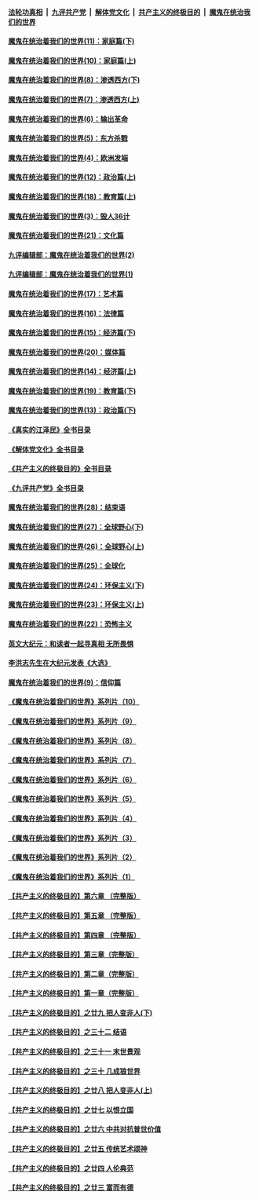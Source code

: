 ####  [法轮功真相](../../../../basic/blob/master/README.md?t=11130802) &nbsp;|&nbsp; [九评共产党](../../../../9ping.md/blob/master/README.md?t=11130802) &nbsp;|&nbsp; [解体党文化](../../../../jtdwh.md/blob/master/README.md?t=11130802)  &nbsp;|&nbsp; [共产主义的终极目的](../../../../gczydzjmd.md/blob/master/README.md?t=11130802) &nbsp;|&nbsp; [魔鬼在统治我们的世界](../../../../mgztzwmdsj.md/blob/master/README.md?t=11130802) 

#### [魔鬼在统治着我们的世界(11)：家庭篇(下)](../pages/nsc422/n10440961.md?t=11130802) 

#### [魔鬼在统治着我们的世界(10)：家庭篇(上)](../pages/nsc422/n10435448.md?t=11130802) 

#### [魔鬼在统治着我们的世界(8)：渗透西方(下)](../pages/nsc422/n10429603.md?t=11130802) 

#### [魔鬼在统治着我们的世界(7)：渗透西方(上)](../pages/nsc422/n10426013.md?t=11130802) 

#### [魔鬼在统治着我们的世界(6)：输出革命](../pages/nsc422/n10421536.md?t=11130802) 

#### [魔鬼在统治着我们的世界(5)：东方杀戮](../pages/nsc422/n10417707.md?t=11130802) 

#### [魔鬼在统治着我们的世界(4)：欧洲发端](../pages/nsc422/n10414890.md?t=11130802) 

#### [魔鬼在统治着我们的世界(12)：政治篇(上)](../pages/nsc422/n10444576.md?t=11130802) 

#### [魔鬼在统治着我们的世界(18)：教育篇(上)](../pages/nsc422/n10526970.md?t=11130802) 

#### [魔鬼在统治着我们的世界(3)：毁人36计](../pages/nsc422/n10411583.md?t=11130802) 

#### [魔鬼在统治着我们的世界(21)：文化篇](../pages/nsc422/n10597706.md?t=11130802) 

#### [九评编辑部：魔鬼在统治着我们的世界(2)](../pages/nsc422/n10410036.md?t=11130802) 

#### [九评编辑部：魔鬼在统治着我们的世界(1)](../pages/nsc422/n10406825.md?t=11130802) 

#### [魔鬼在统治着我们的世界(17)：艺术篇](../pages/nsc422/n10499093.md?t=11130802) 

#### [魔鬼在统治着我们的世界(16)：法律篇](../pages/nsc422/n10485969.md?t=11130802) 

#### [魔鬼在统治着我们的世界(15)：经济篇(下)](../pages/nsc422/n10469975.md?t=11130802) 

#### [魔鬼在统治着我们的世界(20)：媒体篇](../pages/nsc422/n10586579.md?t=11130802) 

#### [魔鬼在统治着我们的世界(14)：经济篇(上)](../pages/nsc422/n10457370.md?t=11130802) 

#### [魔鬼在统治着我们的世界(19)：教育篇(下)](../pages/nsc422/n10564808.md?t=11130802) 

#### [魔鬼在统治着我们的世界(13)：政治篇(下)](../pages/nsc422/n10448270.md?t=11130802) 

#### [《真实的江泽民》全书目录](../pages/nsc422/n13721399.md?t=11130802) 

#### [《解体党文化》全书目录](../pages/nsc422/n13721157.md?t=11130802) 

#### [《共产主义的终极目的》全书目录](../pages/nsc422/n13721048.md?t=11130802) 

#### [《九评共产党》全书目录](../pages/nsc422/n13708085.md?t=11130802) 

#### [魔鬼在统治着我们的世界(28)：结束语](../pages/nsc422/n10936246.md?t=11130802) 

#### [魔鬼在统治着我们的世界(27)：全球野心(下)](../pages/nsc422/n10928319.md?t=11130802) 

#### [魔鬼在统治着我们的世界(26)：全球野心(上)](../pages/nsc422/n10900318.md?t=11130802) 

#### [魔鬼在统治着我们的世界(25)：全球化](../pages/nsc422/n10788205.md?t=11130802) 

#### [魔鬼在统治着我们的世界(24)：环保主义(下)](../pages/nsc422/n10695307.md?t=11130802) 

#### [魔鬼在统治着我们的世界(23)：环保主义(上)](../pages/nsc422/n10688613.md?t=11130802) 

#### [魔鬼在统治着我们的世界(22)：恐怖主义](../pages/nsc422/n10614727.md?t=11130802) 

#### [英文大纪元：和读者一起寻真相 无所畏惧](../pages/nsc422/n12542027.md?t=11130802) 

#### [李洪志先生在大纪元发表《大选》](../pages/nsc422/n12534746.md?t=11130802) 

#### [魔鬼在统治着我们的世界(9)：信仰篇](../pages/nsc422/n10432159.md?t=11130802) 

#### [《魔鬼在统治着我们的世界》系列片（10）](../pages/nsc422/n12292670.md?t=11130802) 

#### [《魔鬼在统治着我们的世界》系列片（9）](../pages/nsc422/n12290859.md?t=11130802) 

#### [《魔鬼在统治着我们的世界》系列片（8）](../pages/nsc422/n12287445.md?t=11130802) 

#### [《魔鬼在统治着我们的世界》系列片（7）](../pages/nsc422/n12283425.md?t=11130802) 

#### [《魔鬼在统治着我们的世界》系列片（6）](../pages/nsc422/n12282314.md?t=11130802) 

#### [《魔鬼在统治着我们的世界》系列片（5）](../pages/nsc422/n12281419.md?t=11130802) 

#### [《魔鬼在统治着我们的世界》系列片（4）](../pages/nsc422/n12274024.md?t=11130802) 

#### [《魔鬼在统治着我们的世界》系列片（3）](../pages/nsc422/n12271322.md?t=11130802) 

#### [《魔鬼在统治着我们的世界》系列片（2）](../pages/nsc422/n12269049.md?t=11130802) 

#### [《魔鬼在统治着我们的世界》系列片（1）](../pages/nsc422/n12267575.md?t=11130802) 

#### [【共产主义的终极目的】第六章 （完整版）](../pages/nsc422/n11428913.md?t=11130802) 

#### [【共产主义的终极目的】第五章 （完整版）](../pages/nsc422/n11428912.md?t=11130802) 

#### [【共产主义的终极目的】第四章 （完整版）](../pages/nsc422/n11428907.md?t=11130802) 

#### [【共产主义的终极目的】第三章（完整版）](../pages/nsc422/n11428848.md?t=11130802) 

#### [【共产主义的终极目的】第二章（完整版）](../pages/nsc422/n11428831.md?t=11130802) 

#### [【共产主义的终极目的】第一章（完整版）](../pages/nsc422/n11417651.md?t=11130802) 

#### [【共产主义的终极目的】之廿九 把人变非人(下)](../pages/nsc422/n11344140.md?t=11130802) 

#### [【共产主义的终极目的】之三十二 结语](../pages/nsc422/n11360535.md?t=11130802) 

#### [【共产主义的终极目的】之三十一 末世景观](../pages/nsc422/n11351129.md?t=11130802) 

#### [【共产主义的终极目的】之三十 几成狼世界](../pages/nsc422/n11348280.md?t=11130802) 

#### [【共产主义的终极目的】之廿八 把人变非人(上)](../pages/nsc422/n11340492.md?t=11130802) 

#### [【共产主义的终极目的】之廿七 以恨立国](../pages/nsc422/n11336944.md?t=11130802) 

#### [【共产主义的终极目的】之廿六 中共对抗普世价值](../pages/nsc422/n11324785.md?t=11130802) 

#### [【共产主义的终极目的】之廿五 传统艺术颂神](../pages/nsc422/n11296396.md?t=11130802) 

#### [【共产主义的终极目的】之廿四 人伦典范](../pages/nsc422/n11296397.md?t=11130802) 

#### [【共产主义的终极目的】之廿三 富而有德](../pages/nsc422/n11283598.md?t=11130802) 

